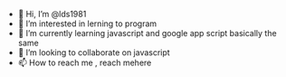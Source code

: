 - 👋 Hi, I’m @lds1981
- 👀 I’m interested in lerning to program
- 🌱 I’m currently learning javascript and google app script basically the same
- 💞️ I’m looking to collaborate on javascript
- 📫 How to reach me , reach mehere

<!---
lds1981/lds1981 is a ✨ special ✨ repository because its `README.md` (this file) appears on your GitHub profile.
You can click the Preview link to take a look at your changes.
--->

